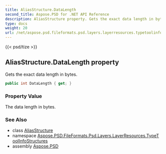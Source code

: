 ```yaml
---
title: AliasStructure.DataLength
second_title: Aspose.PSD for .NET API Reference
description: AliasStructure property. Gets the exact data length in bytes
type: docs
weight: 20
url: /net/aspose.psd.fileformats.psd.layers.layerresources.typetoolinfostructures/aliasstructure/datalength/
---
```

{{< psd/tize >}}
## AliasStructure.DataLength property

Gets the exact data length in bytes.

```csharp
public int DataLength { get; }
```

### Property Value

The data length in bytes.

### See Also

* class [AliasStructure](../)
* namespace [Aspose.PSD.FileFormats.Psd.Layers.LayerResources.TypeToolInfoStructures](../../aliasstructure/)
* assembly [Aspose.PSD](../../../)


